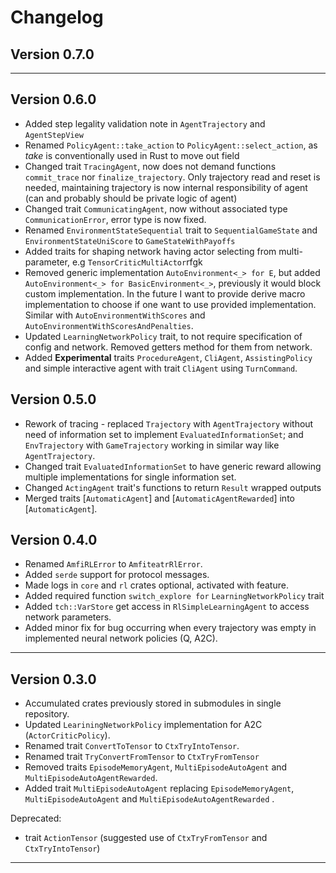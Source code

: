 # Changelog

## Version 0.7.0

---
## Version 0.6.0
+ Added step legality validation note in `AgentTrajectory` and `AgentStepView`
+ Renamed `PolicyAgent::take_action` to `PolicyAgent::select_action`, as _take_ is conventionally used in Rust to move out field
+ Changed trait `TracingAgent`, now does not demand functions `commit_trace` nor `finalize_trajectory`.
Only trajectory read and reset is needed, maintaining trajectory is now internal responsibility of agent (can and probably should be private logic of agent)
+ Changed trait `CommunicatingAgent`, now without associated type `CommunicationError`, error type is now fixed.
+ Renamed `EnvironmentStateSequential` trait to `SequentialGameState` and `EnvironmentStateUniScore` to `GameStateWithPayoffs`
+ Added traits for shaping network having actor selecting from multi-parameter, e.g `TensorCriticMultiActor`rfgk 
+ Removed generic implementation `AutoEnvironment<_> for E`, but added `AutoEnvironment<_> for BasicEnvironment<_>`,
previously it would block custom implementation. In the future I want to provide derive macro implementation to choose
if one want to use provided implementation. Similar with `AutoEnvironmentWithScores` and `AutoEnvironmentWithScoresAndPenalties`.
+ Updated `LearningNetworkPolicy` trait, to not require specification of config and network. Removed getters method for them from network.
+ Added **Experimental** traits `ProcedureAgent`, `CliAgent`, `AssistingPolicy` and  simple interactive agent with trait `CliAgent` using `TurnCommand`.
## Version 0.5.0
+ Rework of tracing - replaced `Trajectory` with `AgentTrajectory` without
need of information set to implement `EvaluatedInformationSet`;
and `EnvTrajectory` with `GameTrajectory` working in similar way like `AgentTrajectory`.
+ Changed trait `EvaluatedInformationSet` to have generic reward allowing multiple implementations for single information set.
+ Changed `ActingAgent` trait's functions to return `Result` wrapped outputs
+ Merged traits [`AutomaticAgent`] and [`AutomaticAgentRewarded`] into [`AutomaticAgent`].

## Version 0.4.0
+ Renamed `AmfiRLError` to `AmfiteatrRlError`.
+ Added `serde` support for protocol messages.
+ Made logs in `core` and `rl` crates optional, activated with feature.
+ Added required function `switch_explore for` `LearningNetworkPolicy` trait
+ Added `tch::VarStore` get access in `RlSimpleLearningAgent` to access network parameters.
+ Added minor fix for bug occurring when every trajectory was empty in implemented neural network policies (Q, A2C).
___
## Version 0.3.0
+ Accumulated crates previously stored in submodules in single repository.
+ Updated `LeariningNetworkPolicy` implementation for A2C (`ActorCriticPolicy`).
+ Renamed trait `ConvertToTensor` to `CtxTryIntoTensor`.
+ Renamed trait `TryConvertFromTensor` to `CtxTryFromTensor`
+ Removed traits `EpisodeMemoryAgent`, `MultiEpisodeAutoAgent` and `MultiEpisodeAutoAgentRewarded`.
+ Added trait `MultiEpisodeAutoAgent` replacing `EpisodeMemoryAgent`, `MultiEpisodeAutoAgent` and `MultiEpisodeAutoAgentRewarded` .

Deprecated:  
- trait `ActionTensor` (suggested use of `CtxTryFromTensor` and `CtxTryIntoTensor`)


___